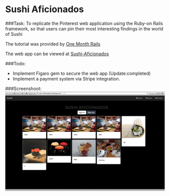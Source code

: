 # Sushi Aficionados

###Task:
To replicate the Pinterest web application using the Ruby-on Rails framework, so that users can pin their most interesting findings in the world of Sushi

The tutorial was provided by [One Month Rails](https://onemonthrails.com/)

The web app can be viewed at [Sushi-Aficionados](http://sushi-aficionados.herokuapp.com)

###Todo:
- Implement Figaro gem to secure the web app (Update:completed)
- Implement a payment system via Stripe integration.

###Screenshoot:
![Sushi-Aficionados](https://raw.githubusercontent.com/kiytang/sushi/master/Screen%20Shot.png)
